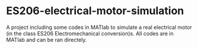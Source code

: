 # ES206-electrical-motor-simulation
A project including some codes in MATlab to simulate a real electrical motor (in the class ES206 Electromechanical conversion)s.
All codes are in MATlab and can be ran directely.
